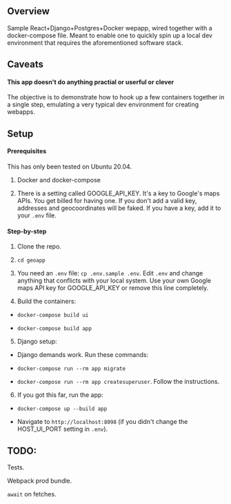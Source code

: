 ## Overview
Sample React+Django+Postgres+Docker wepapp, wired together with a docker-compose file.
Meant to enable one to quickly spin up a local dev environment that requires the aforementioned software stack.

## Caveats

#### This app doesn't do anything practial or userful or clever

The objective is to demonstrate how to hook up a few containers together in a single step, emulating a very typical
dev environment for creating webapps.

## Setup

#### Prerequisites

This has only been tested on Ubuntu 20.04.

1. Docker and docker-compose

2. There is a setting called GOOGLE_API_KEY. It's a key to Google's maps APIs. You get billed for having one.
If you don't add a valid key, addresses and geocoordinates will be faked. If you have a key, add it to your `.env` file.

#### Step-by-step

1. Clone the repo.

2. `cd geoapp`

3. You need an `.env` file: `cp .env.sample .env`.
Edit `.env` and change anything that conflicts with your local system.
Use your own Google maps API key for GOOGLE_API_KEY or remove this line completely.

4. Build the containers:

- `docker-compose build ui`

- `docker-compose build app`

5. Django setup:

- Django demands work. Run these commands:

- `docker-compose run --rm app migrate`

- `docker-compose run --rm app createsuperuser`. Follow the instructions.

6. If you got this far, run the app:

- `docker-compose up --build app`

- Navigate to `http://localhost:8098` (if you didn't change the HOST_UI_PORT setting in `.env`).


## TODO:

Tests.

Webpack prod bundle.

`await` on fetches.
